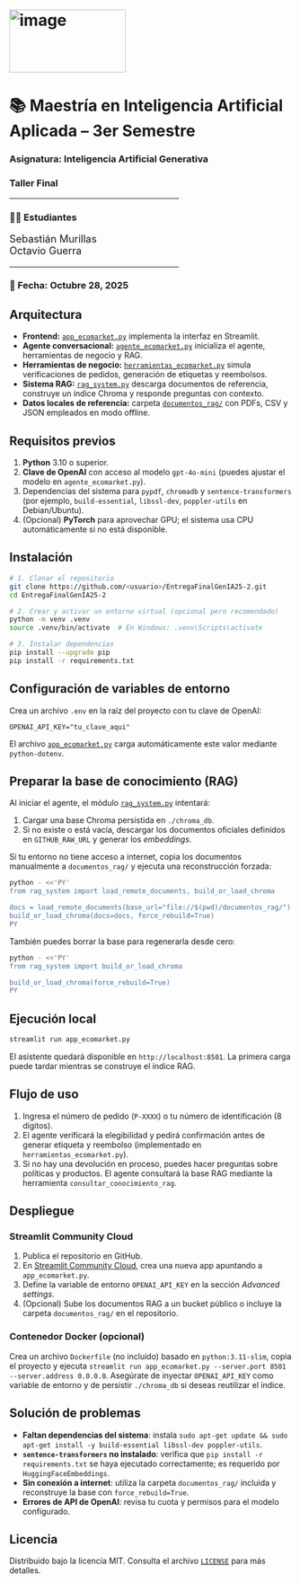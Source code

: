 <h1> <img width="207" height="112" alt="image" src="https://github.com/user-attachments/assets/89fd906b-04fb-4d4f-b5e6-8375083a8a01" /></h1>
<h1>📚 Maestría en Inteligencia Artificial Aplicada – 3er Semestre</h1>

<h3>Asignatura: Inteligencia Artificial Generativa</h3>

<h3>Taller Final</h3>

<hr style="width:60%;">

<h3>👨‍🎓 Estudiantes</h3>
<ul style="list-style:none; padding:0; font-size:18px;">
    <li>Sebastián Murillas</li>
    <li>Octavio Guerra</li>
</ul>

<hr style="width:60%;">

<h3>📅 Fecha: Octubre 28, 2025</h3>

## Arquitectura
- **Frontend:** [`app_ecomarket.py`](app_ecomarket.py) implementa la interfaz en Streamlit.
- **Agente conversacional:** [`agente_ecomarket.py`](agente_ecomarket.py) inicializa el agente, herramientas de negocio y RAG.
- **Herramientas de negocio:** [`herramientas_ecomarket.py`](herramientas_ecomarket.py) simula verificaciones de pedidos, generación de etiquetas y reembolsos.
- **Sistema RAG:** [`rag_system.py`](rag_system.py) descarga documentos de referencia, construye un índice Chroma y responde preguntas con contexto.
- **Datos locales de referencia:** carpeta [`documentos_rag/`](documentos_rag/) con PDFs, CSV y JSON empleados en modo offline.

## Requisitos previos
1. **Python** 3.10 o superior.
2. **Clave de OpenAI** con acceso al modelo `gpt-4o-mini` (puedes ajustar el modelo en `agente_ecomarket.py`).
3. Dependencias del sistema para `pypdf`, `chromadb` y `sentence-transformers` (por ejemplo, `build-essential`, `libssl-dev`, `poppler-utils` en Debian/Ubuntu).
4. (Opcional) **PyTorch** para aprovechar GPU; el sistema usa CPU automáticamente si no está disponible.

## Instalación
```bash
# 1. Clonar el repositorio
git clone https://github.com/<usuario>/EntregaFinalGenIA25-2.git
cd EntregaFinalGenIA25-2

# 2. Crear y activar un entorno virtual (opcional pero recomendado)
python -m venv .venv
source .venv/bin/activate  # En Windows: .venv\Scripts\activate

# 3. Instalar dependencias
pip install --upgrade pip
pip install -r requirements.txt
```

## Configuración de variables de entorno
Crea un archivo `.env` en la raíz del proyecto con tu clave de OpenAI:

```
OPENAI_API_KEY="tu_clave_aqui"
```

El archivo [`app_ecomarket.py`](app_ecomarket.py) carga automáticamente este valor mediante `python-dotenv`.

## Preparar la base de conocimiento (RAG)
Al iniciar el agente, el módulo [`rag_system.py`](rag_system.py) intentará:
1. Cargar una base Chroma persistida en `./chroma_db`.
2. Si no existe o está vacía, descargar los documentos oficiales definidos en `GITHUB_RAW_URL` y generar los *embeddings*.

Si tu entorno no tiene acceso a internet, copia los documentos manualmente a `documentos_rag/` y ejecuta una reconstrucción forzada:

```bash
python - <<'PY'
from rag_system import load_remote_documents, build_or_load_chroma

docs = load_remote_documents(base_url="file://$(pwd)/documentos_rag/")
build_or_load_chroma(docs=docs, force_rebuild=True)
PY
```

También puedes borrar la base para regenerarla desde cero:

```bash
python - <<'PY'
from rag_system import build_or_load_chroma

build_or_load_chroma(force_rebuild=True)
PY
```

## Ejecución local
```bash
streamlit run app_ecomarket.py
```

El asistente quedará disponible en `http://localhost:8501`. La primera carga puede tardar mientras se construye el índice RAG.

## Flujo de uso
1. Ingresa el número de pedido (`P-XXXX`) o tu número de identificación (8 dígitos).
2. El agente verificará la elegibilidad y pedirá confirmación antes de generar etiqueta y reembolso (implementado en `herramientas_ecomarket.py`).
3. Si no hay una devolución en proceso, puedes hacer preguntas sobre políticas y productos. El agente consultará la base RAG mediante la herramienta `consultar_conocimiento_rag`.

## Despliegue
### Streamlit Community Cloud
1. Publica el repositorio en GitHub.
2. En [Streamlit Community Cloud](https://streamlit.io/cloud), crea una nueva app apuntando a `app_ecomarket.py`.
3. Define la variable de entorno `OPENAI_API_KEY` en la sección *Advanced settings*.
4. (Opcional) Sube los documentos RAG a un bucket público o incluye la carpeta `documentos_rag/` en el repositorio.

### Contenedor Docker (opcional)
Crea un archivo `Dockerfile` (no incluido) basado en `python:3.11-slim`, copia el proyecto y ejecuta `streamlit run app_ecomarket.py --server.port 8501 --server.address 0.0.0.0`. Asegúrate de inyectar `OPENAI_API_KEY` como variable de entorno y de persistir `./chroma_db` si deseas reutilizar el índice.

## Solución de problemas
- **Faltan dependencias del sistema**: instala `sudo apt-get update && sudo apt-get install -y build-essential libssl-dev poppler-utils`.
- **`sentence-transformers` no instalado**: verifica que `pip install -r requirements.txt` se haya ejecutado correctamente; es requerido por `HuggingFaceEmbeddings`.
- **Sin conexión a internet**: utiliza la carpeta `documentos_rag/` incluida y reconstruye la base con `force_rebuild=True`.
- **Errores de API de OpenAI**: revisa tu cuota y permisos para el modelo configurado.

## Licencia
Distribuido bajo la licencia MIT. Consulta el archivo [`LICENSE`](LICENSE) para más detalles.
